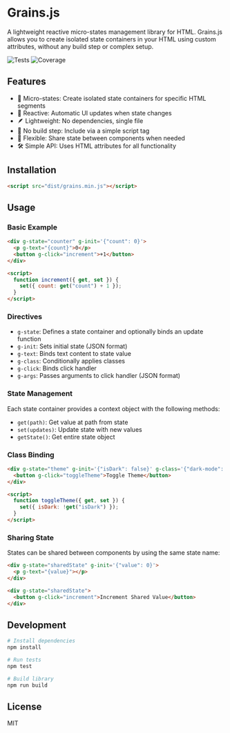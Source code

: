 # Grains.js

A lightweight reactive micro-states management library for HTML. Grains.js allows you to create isolated state containers in your HTML using custom attributes, without any build step or complex setup.

![Tests](https://github.com/mk0y/grains.js/actions/workflows/ci.yml/badge.svg)
![Coverage](https://codecov.io/gh/mk0y/grains.js/branch/main/graph/badge.svg)

## Features

- 🎯 Micro-states: Create isolated state containers for specific HTML segments
- 🔄 Reactive: Automatic UI updates when state changes
- 🪶 Lightweight: No dependencies, single file
- 🔌 No build step: Include via a simple script tag
- 🎨 Flexible: Share state between components when needed
- 🛠️ Simple API: Uses HTML attributes for all functionality

## Installation

```html
<script src="dist/grains.min.js"></script>
```

## Usage

### Basic Example

```html
<div g-state="counter" g-init='{"count": 0}'>
  <p g-text="{count}">0</p>
  <button g-click="increment">+1</button>
</div>

<script>
  function increment({ get, set }) {
    set({ count: get("count") + 1 });
  }
</script>
```

### Directives

- `g-state`: Defines a state container and optionally binds an update function
- `g-init`: Sets initial state (JSON format)
- `g-text`: Binds text content to state value
- `g-class`: Conditionally applies classes
- `g-click`: Binds click handler
- `g-args`: Passes arguments to click handler (JSON format)

### State Management

Each state container provides a context object with the following methods:

- `get(path)`: Get value at path from state
- `set(updates)`: Update state with new values
- `getState()`: Get entire state object

### Class Binding

```html
<div g-state="theme" g-init='{"isDark": false}' g-class='{"dark-mode": isDark}'>
  <button g-click="toggleTheme">Toggle Theme</button>
</div>

<script>
  function toggleTheme({ get, set }) {
    set({ isDark: !get("isDark") });
  }
</script>
```

### Sharing State

States can be shared between components by using the same state name:

```html
<div g-state="sharedState" g-init='{"value": 0}'>
  <p g-text="{value}"></p>
</div>

<div g-state="sharedState">
  <button g-click="increment">Increment Shared Value</button>
</div>
```

## Development

```bash
# Install dependencies
npm install

# Run tests
npm test

# Build library
npm run build
```

## License

MIT
